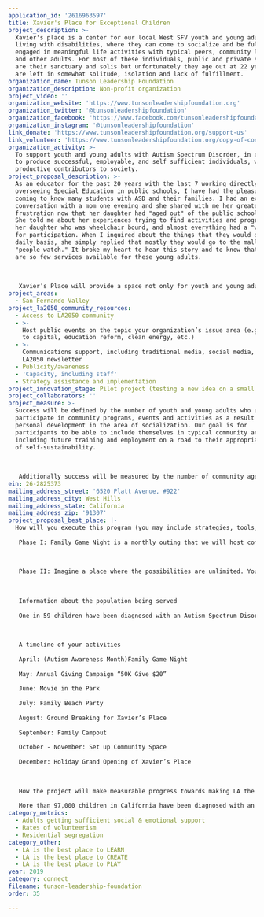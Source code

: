 ```yaml
---
application_id: '2616963597'
title: Xavier's Place for Exceptional Children
project_description: >-
  Xavier's place is a center for our local West SFV youth and young adults
  living with disabilities, where they can come to socialize and be fully
  engaged in meaningful life activities with typical peers, community leaders
  and other adults. For most of these individuals, public and private schools
  are their sanctuary and solis but unfortunately they age out at 22 years and
  are left in somewhat solitude, isolation and lack of fulfillment.
organization_name: Tunson Leadership Foundation
organization_description: Non-profit organization
project_video: ''
organization_website: 'https://www.tunsonleadershipfoundation.org'
organization_twitter: '@tunsonleadershipfoundation'
organization_facebook: 'https://www.facebook.com/tunsonleadershipfoundation'
organization_instagram: '@tunsonleadershipfoundation'
link_donate: 'https://www.tunsonleadershipfoundation.org/support-us'
link_volunteer: 'https://www.tunsonleadershipfoundation.org/copy-of-contact'
organization_activity: >-
  To support youth and young adults with Autism Spectrum Disorder, in an effort
  to produce successful, employable, and self sufficient individuals, who are
  productive contributors to society.
project_proposal_description: >-
  As an educator for the past 20 years with the last 7 working directly
  overseeing Special Education in public schools, I have had the pleasure of
  coming to know many students with ASD and their families. I had an extensive
  conversation with a mom one evening and she shared with me her greatest
  frustration now that her daughter had "aged out" of the public school system.
  She told me about her experiences trying to find activities and programs for
  her daughter who was wheelchair bound, and almost everything had a "waitlist"
  for participation. When I inquired about the things that they would do on a
  daily basis, she simply replied that mostly they would go to the mall and
  "people watch." It broke my heart to hear this story and to know that there
  are so few services available for these young adults.
   
   
   
   Xavier’s Place will provide a space not only for youth and young adults to congregate but to learn skills and trades that will allow for them to not only function in society but contribute and thrive.
project_areas:
  - San Fernando Valley
project_la2050_community_resources:
  - Access to LA2050 community
  - >-
    Host public events on the topic your organization’s issue area (e.g. access
    to capital, education reform, clean energy, etc.) 
  - >-
    Communications support, including traditional media, social media, and
    LA2050 newsletter
  - Publicity/awareness
  - 'Capacity, including staff'
  - Strategy assistance and implementation
project_innovation_stage: Pilot project (testing a new idea on a small scale to prove feasibility)
project_collaborators: ''
project_measure: >-
  Success will be defined by the number of youth and young adults who ultimately
  participate in community programs, events and activities as a result of their
  personal development in the area of socialization. Our goal is for
  participants to be able to include themselves in typical community activities
  including future training and employment on a road to their appropriate level
  of self-sustainability. 
   
   
   
   Additionally success will be measured by the number of community agencies, businesses and organizations extending invitations to individuals with an ASD to partner, join and/or become employed by them. By educating the community about ASD and providing them opportunities to interact with their fellow community members with an ASD, we open the door for inclusion and community building between these two populations.
ein: 26-2825373
mailing_address_street: '6520 Platt Avenue, #922'
mailing_address_city: West Hills
mailing_address_state: California
mailing_address_zip: '91307'
project_proposal_best_place: |-
  How will you execute this program (you may include strategies, tools, etc.) 
   
   Phase I: Family Game Night is a monthly outing that we will host community venues across the San Fernando Valley and greater Los Angeles areas. The goal is to connect together youth and young adults with an ASD with their neurotypical peers and community members to foster understanding, education, tolerance and inclusion in a natural, fun and engaging environment. These events will also serve as fundraising opportunities for the development of Xavier’s Place.
   
   
   
   Phase II: Imagine a place where the possibilities are unlimited. Your hopes, dreams and greatest desires come true everyday and it is the “Happiest Place on Earth.” No I’m not talking about Disneyland, but for some youth, it could be the next best thing. TLF has a HUGE vision to create such a place- a COMMUNITY CENTER, for youth and young adults living with disabilities that inhibit their quality of life. For most of these individuals, public and private schools are their sanctuary and solis but age out at 22 years and are left with isolation and lack of fulfillment. Xavier’s Place will be an oasis for our community where they can come to socialize and be fully engaged in meaningful life activities with typical peers, community leaders and other adults. 
   
   
   
   Information about the population being served
   
   One in 59 children have been diagnosed with an Autism Spectrum Disorder and many of the children as well as adults on the autism spectrum need help in learning how to act in different types of social situations. They often have the desire to interact with others, but may not know how to engage friends or may be overwhelmed by the idea of new experiences. Similarly, neurotypical peers and adults are often uncertain how to interact and often overwhelmed when presented in a situation involving an someone with an ASD. Xavier’s Place will facilitate Community inclusion addressing the challenge where individuals with an ASD often do not participate in community activities in a meaningful way, in roles that allow them to demonstrate their abilities, establish true relationships with others, earn recognition and respect from others, learn new skills, or simply to have fun.
   
   
   
   A timeline of your activities
   
   April: (Autism Awareness Month)Family Game Night
   
   May: Annual Giving Campaign “50K Give $20”
   
   June: Movie in the Park
   
   July: Family Beach Party
   
   August: Ground Breaking for Xavier’s Place
   
   September: Family Campout
   
   October - November: Set up Community Space
   
   December: Holiday Grand Opening of Xavier’s Place
   
   
   
   How the project will make measurable progress towards making LA the best place to CONNECT.
   
   More than 97,000 children in California have been diagnosed with an ASD and LA County has highest reported population. Individuals with an ASD are members of our communities and it is important that we become educated about the disorder, learn to be tolerant, accepting and inclusive of individuals who live with it.
category_metrics:
  - Adults getting sufficient social & emotional support
  - Rates of volunteerism
  - Residential segregation
category_other:
  - LA is the best place to LEARN
  - LA is the best place to CREATE
  - LA is the best place to PLAY
year: 2019
category: connect
filename: tunson-leadership-foundation
order: 35

---
```

